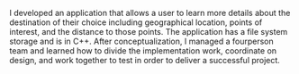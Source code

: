 I developed an application that allows a user to learn more details about the destination of their
choice including geographical location, points of interest, and the distance to those points. The
application has a file system storage and is in C++. After conceptualization, I managed a fourperson
team and learned how to divide the implementation work, coordinate on design, and work
together to test in order to deliver a successful project.
